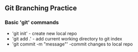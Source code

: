 ## Git Branching Practice


### Basic 'git' commands

* 'git init' - create new local repo
* 'git add .' - add current working directory to git index
* 'git commit -m "message"' -commit changes to local repo
